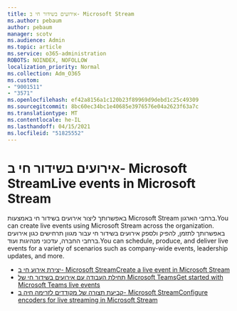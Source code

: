 ```yaml
---
title: אירועים בשידור חי ב- Microsoft Stream
ms.author: pebaum
author: pebaum
manager: scotv
ms.audience: Admin
ms.topic: article
ms.service: o365-administration
ROBOTS: NOINDEX, NOFOLLOW
localization_priority: Normal
ms.collection: Adm_O365
ms.custom:
- "9001511"
- "3571"
ms.openlocfilehash: ef42a8156a1c120b23f89969d9debd1c25c49309
ms.sourcegitcommit: 8bc60ec34bc1e40685e3976576e04a2623f63a7c
ms.translationtype: MT
ms.contentlocale: he-IL
ms.lasthandoff: 04/15/2021
ms.locfileid: "51825552"
---
```

# <a name="live-events-in-microsoft-stream"></a><span data-ttu-id="67c99-102">אירועים בשידור חי ב- Microsoft Stream</span><span class="sxs-lookup"><span data-stu-id="67c99-102">Live events in Microsoft Stream</span></span>

<span data-ttu-id="67c99-103">באפשרותך ליצור אירועים בשידור חי באמצעות Microsoft Stream ברחבי הארגון.</span><span class="sxs-lookup"><span data-stu-id="67c99-103">You can create live events using Microsoft Stream across the organization.</span></span> <span data-ttu-id="67c99-104">באפשרותך לתזמן, להפיק ולספק אירועים בשידור חי עבור מגוון תרחישים כגון אירועים ברחבי החברה, עדכוני מנהיגות ועוד.</span><span class="sxs-lookup"><span data-stu-id="67c99-104">You can schedule, produce, and deliver live events for a variety of scenarios such as company-wide events, leadership updates, and more.</span></span>

- [<span data-ttu-id="67c99-105">יצירת אירוע חי ב- Microsoft Stream</span><span class="sxs-lookup"><span data-stu-id="67c99-105">Create a live event in Microsoft Stream</span></span>](https://docs.microsoft.com/stream/live-create-event)
- [<span data-ttu-id="67c99-106">תחילת העבודה עם אירועים בשידור חי של Microsoft Teams</span><span class="sxs-lookup"><span data-stu-id="67c99-106">Get started with Microsoft Teams live events</span></span>](https://support.office.com/article/get-started-with-microsoft-teams-live-events-d077fec2-a058-483e-9ab5-1494afda578a)
- [<span data-ttu-id="67c99-107">קביעת תצורה של מקודדים לזרימה חיה ב- Microsoft Stream</span><span class="sxs-lookup"><span data-stu-id="67c99-107">Configure encoders for live streaming in Microsoft Stream</span></span>](https://docs.microsoft.com/stream/live-encoder-setup)
